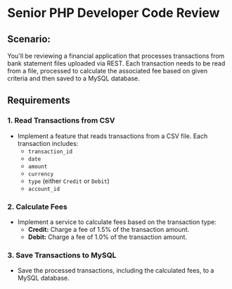 # Senior PHP Developer Code Review

## Scenario:
You'll be reviewing a financial application that processes transactions from bank statement files uploaded via REST. 
Each transaction needs to be read from a file, processed to calculate the associated fee based on given criteria and then saved to a MySQL database.

## Requirements

### 1. Read Transactions from CSV

- Implement a feature that reads transactions from a CSV file. Each transaction includes:
  - `transaction_id`
  - `date`
  - `amount`
  - `currency`
  - `type` (either `Credit` or `Debit`)
  - `account_id`

### 2. Calculate Fees

- Implement a service to calculate fees based on the transaction type:
  - **Credit:** Charge a fee of 1.5% of the transaction amount.
  - **Debit:** Charge a fee of 1.0% of the transaction amount.

### 3. Save Transactions to MySQL

- Save the processed transactions, including the calculated fees, to a MySQL database.
